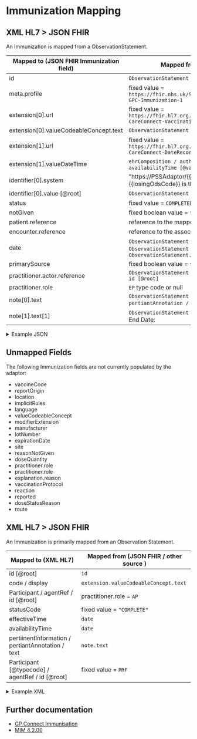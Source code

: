 # Immunization Mapping

## XML HL7 > JSON FHIR

An Immunization is mapped from a ObservationStatement.

| Mapped to (JSON FHIR Immunization field)  | Mapped from (XML HL7 / other source)                                                                                                                 |
|-------------------------------------------|------------------------------------------------------------------------------------------------------------------------------------------------------|
| id                                        | `ObservationStatement / id / [root]`                                                                                                                 |
| meta.profile                              | fixed value = `https://fhir.nhs.uk/STU3/StructureDefinition/CareConnect-GPC-Immunization-1`                                                          |
| extension\[0].url                         | fixed value = `https://fhir.hl7.org.uk/STU3/StructureDefinition/Extension-CareConnect-VaccinationProcedure-1`                                        |
| extension\[0].valueCodeableConcept.text   | `ObservationStatement / code / displayname`                                                                                                          |
| extension\[1].url                         | fixed value = `https://fhir.hl7.org.uk/STU3/StructureDefinition/Extension-CareConnect-DateRecorded-1`                                                |
| extension\[1].valueDateTime               | `ehrComposition / author / time [@value]` or `ehrComposition / availabilityTime [@value]`                                                            |
| identifier\[0].system                     | "https://PSSAdaptor/{{losingOdsCode}}" - where the {{losingOdsCode}} is the ODS code of the losing practice                                          |
| identifier\[0].value \[@root]             | `ObservationStatement / id`                                                                                                                          |
| status                                    | fixed value = `COMPLETED`                                                                                                                            |
| notGiven                                  | fixed boolean value = `false`                                                                                                                        |
| patient.reference                         | reference to the mapped [patient](../patient/README.md)                                                                                              |
| encounter.reference                       | reference to the associated [encounter](../encounters/README.md)                                                                                     |
| date                                      | `ObservationStatement / effectiveTime / center` or else `ObservationStatement / effectiveTime / low` or else `ObservationStatement.availabilityTime` |
| primarySource                             | fixed boolean value = `false`                                                                                                                        |
| practitioner.actor.reference              | `ObservationStatement / Participant / typeCode / agentRef / id [@root]`                                                                              |
| practitioner.role                         | `EP` type code or null                                                                                                                               |
| note\[0].text                             | `ObservationStatement / pertiinentInformation / pertiantAnnotation / text` - Built from multiple                                                     |
| note\[1].text\[1]                         | `ObservationStatement / effectiveTime / high` prepended with End Date:                                                                               |

<details>
    <summary>Example JSON</summary>

```JSON
{
     "resource": {
         "resourceType": "Immunization",
         "id": "immunization-id",
         "meta": {
             "profile": [
                 "https://fhir.nhs.uk/STU3/StructureDefinition/CareConnect-GPC-Immunization-1"
             ]
         },
         "extension": [
             {
                 "url": "https://fhir.hl7.org.uk/STU3/StructureDefinition/Extension-CareConnect-VaccinationProcedure-1", 
                 "valueCodeableConcept": {
                     "text": "Haemophilus influenzae type B and meningitis C vaccination"
                 }                 
             },
             {
                 "url": "https://fhir.hl7.org.uk/STU3/StructureDefinition/Extension-CareConnect-DateRecorded-1",
                 "valueDateTime": "2010-01-13T15:13:32+00:00.00"
             }
         ],
         "identifier": [
             {
                 "system": "https://PSSAdaptor/2167888433",
                 "value": "immunization-id"
             }
         ],
         "status": "completed",
         "notGiven": false,
         "patient": {
             "reference": "Patient/c2e046b3-6d29-423a-96af-d58640d65e7e"
         },
         "encounter": {
             "reference": "Encounter/2485BC20-90B4-11EC-B1E5-0800200C9A66"
         },
         "date": "2010-01-18T11:41:00+00:00",
         "primarySource": false,
         "practitioner": [
             {
               "role": {
                 "text": "EP"
               },
               "actor": {
                     "reference": "Practitioner/9C1610C2-5E48-4ED5-882B-5A4A172AFA35"
                 }
             }
         ],
         "note": [
             {
                 "text": "Primary Source: true Location: EMIS Test Practice Location Manufacturer:\n another company Batch: past2003 Expiration: 2003-01-17 Site: Right arm GMS : Not\nGMS\n"               
             },
             {
                 "text": "End Date: 2010-01-18T11:41:00+00:00"
             }
         ]
     }
 }
```
</details>

## Unmapped Fields

The following Immunization fields are not currently populated by the adaptor:

- vaccineCode
- reportOrigin
- location
- implicitRules
- language
- valueCodeableConcept
- modifierExtension
- manufacturer
- lotNumber
- expirationDate
- site
- reasonNotGiven
- doseQuantity
- practitioner.role
- practitioner.role
- explanation.reason
- vaccinationProtocol
- reaction
- reported
- doseStatusReason
- route


## XML HL7 > JSON FHIR

An Immunization is primarily mapped from an Observation Statement.

| Mapped to (XML HL7)                               | Mapped from (JSON FHIR / other source ) |
|---------------------------------------------------|-----------------------------------------|
| id [@root]                                        | `id`                                    |
| code / display                                    | `extension.valueCodeableConcept.text`   |
| Participant / agentRef / id [@root]               | practitioner.role = `AP`                |
| statusCode                                        | fixed value = `"COMPLETE"`              |
| effectiveTime                                     | `date`                                  |
| availabilityTime                                  | `date`                                  |
| pertiinentInformation / pertiantAnnotation / text | `note.text`                             |
| Participant [@typecode] / agentRef / id [@root]   | fixed value = `PRF`                     |


<details><summary>Example XML</summary>

```XML

<ObservationStatement classCode="OBS" moodCode="EVN">
    <id root="9B45E4E6-9522-4C7E-A0CC-9632CF84B0C2"/>
    <code code="65004017" codeSystem="2.16.840.1.113883.2.1.3.2.4.15" displayName="Measles-mumps-rubella vaccination"/>
    <statusCode code="COMPLETE"/>
    <effectiveTime>
        <center value="20100630055900"/>
    </effectiveTime>
    <availabilityTime value="20100630055900"/>
    <pertinentInformation typeCode="PERT">
        <sequenceNumber value="+1"/>
        <pertinentAnnotation classCode="OBS" moodCode="EVN">
            <text>Primary Source: true Location: EMIS Test Practice Location Manufacturer: Pete Batch: 123456 Expiration: 2011-06-21
                Site: Left arm GMS : GMS test text.
            </text>
        </pertinentAnnotation>
    </pertinentInformation>
    <Participant contextControlCode="OP" typeCode="PRF">
        <agentRef classCode="AGNT">
            <id root="63992CB8-1168-4DCC-8344-F5A9946BB6D1"/>
        </agentRef>
    </Participant>
</ObservationStatement>
```

</details>

## Further documentation

- [GP Connect Immunisation](https://developer.nhs.uk/apis/gpconnect-1-6-0/accessrecord_structured_development_immunization.html)
- [MIM 4.2.00](https://data.developer.nhs.uk/dms/mim/4.2.00/Index.htm)